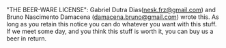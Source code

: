 "THE BEER-WARE LICENSE": Gabriel Dutra Dias(nesk.frz@gmail.com) and Bruno Nascimento Damacena (damacena.bruno@gmail.com) wrote this. As long as you retain this notice you can do whatever you want with this stuff. If we meet some day, and you think this stuff is worth it, you can buy us a beer in return.

